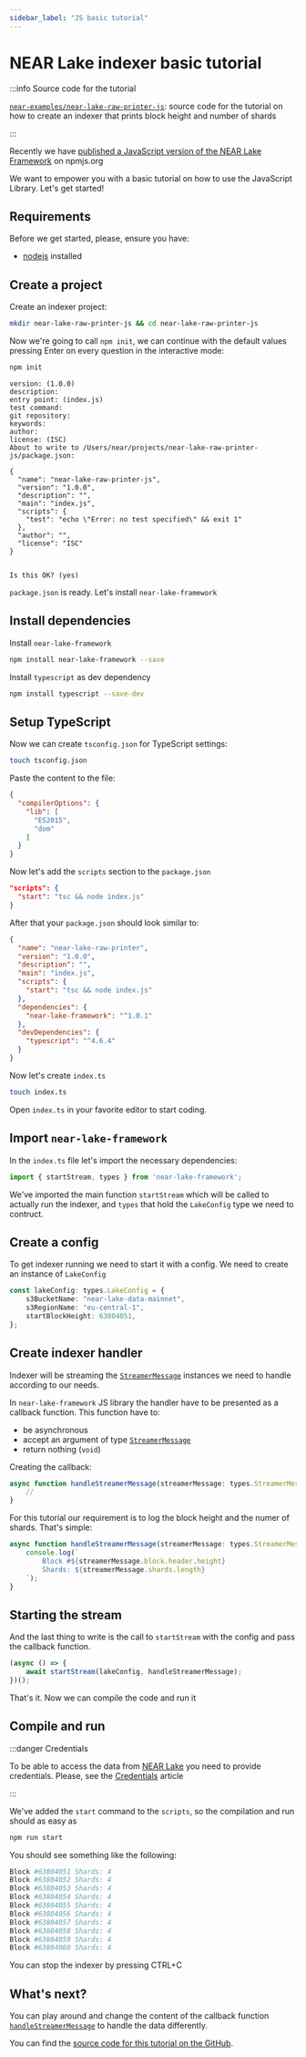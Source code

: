 ```yaml
---
sidebar_label: "JS basic tutorial"
---
```

<!--
import ProgrammingLanguage from '@site/src/components/ProgrammingLanguage';
-->

# NEAR Lake indexer basic tutorial

<ProgrammingLanguage lang="js" />

:::info Source code for the tutorial

[`near-examples/near-lake-raw-printer-js`](https://github.com/near-examples/near-lake-raw-printer-js): source code for the tutorial on how to create an indexer that prints block height and number of shards

:::

Recently we have [published a JavaScript version of the NEAR Lake Framework](https://www.npmjs.com/package/near-lake-framework) on npmjs.org

We want to empower you with a basic tutorial on how to use the JavaScript Library. Let's get started!


## Requirements

Before we get started, please, ensure you have:

- [nodejs](https://nodejs.org/en/download/) installed

## Create a project

Create an indexer project:

```bash
mkdir near-lake-raw-printer-js && cd near-lake-raw-printer-js
```

Now we're going to call `npm init`, we can continue with the default values pressing Enter on every question in the interactive mode:
```bash
npm init
```

```
version: (1.0.0)
description:
entry point: (index.js)
test command:
git repository:
keywords:
author:
license: (ISC)
About to write to /Users/near/projects/near-lake-raw-printer-js/package.json:

{
  "name": "near-lake-raw-printer-js",
  "version": "1.0.0",
  "description": "",
  "main": "index.js",
  "scripts": {
    "test": "echo \"Error: no test specified\" && exit 1"
  },
  "author": "",
  "license": "ISC"
}


Is this OK? (yes)
```

`package.json` is ready. Let's install `near-lake-framework`

## Install dependencies

Install `near-lake-framework`

```bash
npm install near-lake-framework --save
```

Install `typescript` as dev dependency

```bash
npm install typescript --save-dev
```

## Setup TypeScript

Now we can create `tsconfig.json` for TypeScript settings:

```bash
touch tsconfig.json
```

Paste the content to the file:

```json title=tsconfig.json
{
  "compilerOptions": {
    "lib": [
      "ES2015",
      "dom"
    ]
  }
}
```

Now let's add the `scripts` section to the `package.json`

```json
"scripts": {
  "start": "tsc && node index.js"
}
```

After that your `package.json` should look similar to:

```json title=package.json
{
  "name": "near-lake-raw-printer",
  "version": "1.0.0",
  "description": "",
  "main": "index.js",
  "scripts": {
    "start": "tsc && node index.js"
  },
  "dependencies": {
    "near-lake-framework": "^1.0.1"
  },
  "devDependencies": {
    "typescript": "^4.6.4"
  }
}
```

Now let's create `index.ts`

```bash
touch index.ts
```

Open `index.ts` in your favorite editor to start coding.

## Import `near-lake-framework`

In the `index.ts` file let's import the necessary dependencies:

```ts
import { startStream, types } from 'near-lake-framework';
```

We've imported the main function `startStream` which will be called to actually run the indexer, and `types` that hold the `LakeConfig` type we need to contruct.

## Create a config

To get indexer running we need to start it with a config. We need to create an instance of `LakeConfig`

```ts
const lakeConfig: types.LakeConfig = {
    s3BucketName: "near-lake-data-mainnet",
    s3RegionName: "eu-central-1",
    startBlockHeight: 63804051,
};
```

## Create indexer handler

Indexer will be streaming the [`StreamerMessage`](/docs/data-flow-and-structures/structures/toc) instances we need to handle according to our needs.

In `near-lake-framework` JS library the handler have to be presented as a callback function. This function have to:
- be asynchronous
- accept an argument of type [`StreamerMessage`](/docs/data-flow-and-structures/structures/toc)
- return nothing (`void`)

Creating the callback:

```ts
async function handleStreamerMessage(streamerMessage: types.StreamerMessage): Promise<void> {
    //
}
```

For this tutorial our requirement is to log the block height and the numer of shards. That's simple:

```ts
async function handleStreamerMessage(streamerMessage: types.StreamerMessage): Promise<void> {
    console.log(`
        Block #${streamerMessage.block.header.height}
        Shards: ${streamerMessage.shards.length}
    `);
}
```

## Starting the stream

And the last thing to write is the call to `startStream` with the config and pass the callback function.

```ts
(async () => {
    await startStream(lakeConfig, handleStreamerMessage);
})();
```

That's it. Now we can compile the code and run it

## Compile and run

:::danger Credentials

To be able to access the data from [NEAR Lake](/docs/projects/near-lake-indexer) you need to provide credentials. Please, see the [Credentials](./credentials) article

:::

We've added the `start` command to the `scripts`, so the compilation and run should as easy as

```bash
npm run start
```

You should see something like the following:

```bash
Block #63804051 Shards: 4
Block #63804052 Shards: 4
Block #63804053 Shards: 4
Block #63804054 Shards: 4
Block #63804055 Shards: 4
Block #63804056 Shards: 4
Block #63804057 Shards: 4
Block #63804058 Shards: 4
Block #63804059 Shards: 4
Block #63804060 Shards: 4
```

You can stop the indexer by pressing CTRL+C

## What's next?

You can play around and change the content of the callback function [`handleStreamerMessage`](#create-indexer-handler) to handle the data differently.

You can find the [source code for this tutorial on the GitHub](https://github.com/near-examples/near-lake-raw-printer-js).

